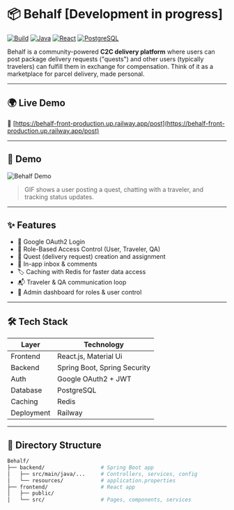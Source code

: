 # 📦 Behalf [Development in progress]

[![Build](https://img.shields.io/badge/build-passing-brightgreen)]()
[![Java](https://img.shields.io/badge/backend-Java%2017-blue)]()
[![React](https://img.shields.io/badge/frontend-React.js-lightgrey)]()
[![PostgreSQL](https://img.shields.io/badge/database-PostgreSQL-blue)]()

Behalf is a community-powered **C2C delivery platform** where users can post package delivery requests ("quests") and other users (typically travelers) can fulfill them in exchange for compensation. Think of it as a marketplace for parcel delivery, made personal.

---

## 🌍 Live Demo

🔗 [https://behalf-front-production.up.railway.app/post](https://behalf-front-production.up.railway.app/post)

---

## 🎥 Demo

![Behalf Demo](https://github.com/abhayraghuwanshi/Behalf/assets/demo.gif)

> GIF shows a user posting a quest, chatting with a traveler, and tracking status updates.

---

## ✨ Features

- 🔐 Google OAuth2 Login
- 👥 Role-Based Access Control (User, Traveler, QA)
- 🧾 Quest (delivery request) creation and assignment
- 💬 In-app inbox & comments
- 🏷️ Caching with Redis for faster data access
- 📬 Traveler & QA communication loop
- 📄 Admin dashboard for roles & user control

---

## 🛠 Tech Stack

| Layer       | Technology                        |
|-------------|------------------------------------|
| Frontend    | React.js, Material Ui             |
| Backend     | Spring Boot, Spring Security      |
| Auth        | Google OAuth2 + JWT               |
| Database    | PostgreSQL                        |
| Caching     | Redis                             |
| Deployment  | Railway                           |

---

## 📁 Directory Structure

```bash
Behalf/
├── backend/                  # Spring Boot app
│   ├── src/main/java/...     # Controllers, services, config
│   └── resources/            # application.properties
├── frontend/                 # React app
│   ├── public/
│   └── src/                  # Pages, components, services
